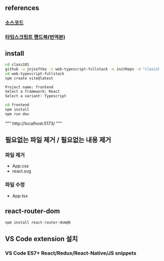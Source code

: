 ## references

### [소스코드](https://github.com/wirekang/class101-1)

### [타입스크립트 핸드북(번역본)](https://typescript-kr.github.io/pages/tutorials/ts-for-js-programmers.html)

## install

```sh
cd class101
github -u jnjsoftko -n web-typescript-fullstack -e initRepo -d "class101 TypeScript를 100% 활용한 풀스택 개발 프로젝트"
cd web-typescript-fullstack
npm create vite@latest

Project name: frontend
Select a framework: React
Select a variant: Typescript

cd frontend
npm install
npm run dev
```

"""
http://localhost:5173/
"""

## 필요없는 파일 제거 / 필요없는 내용 제거

### 파일 제거

- App.css
- react.svg

### 파일 수정

- App.tsx

## react-router-dom

```sh
npm install react-router-dom@6
```

## VS Code extension 설치

### VS Code ES7+ React/Redux/React-Native/JS snippets
